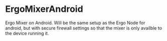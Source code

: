 # ErgoMixerAndroid
Ergo Mixer on Android. Will be the same setup as the Ergo Node for android, but with secure firewall settings so that the mixer is only availble to the device running it.
